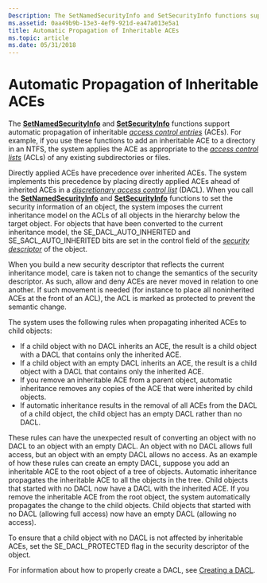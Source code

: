 ```yaml
---
Description: The SetNamedSecurityInfo and SetSecurityInfo functions support automatic propagation of inheritable access control entries (ACEs).
ms.assetid: 0aa49b9b-13e3-4ef9-921d-ea47a013e5a1
title: Automatic Propagation of Inheritable ACEs
ms.topic: article
ms.date: 05/31/2018
---
```


# Automatic Propagation of Inheritable ACEs

The [**SetNamedSecurityInfo**](/windows/desktop/api/Aclapi/nf-aclapi-setnamedsecurityinfoa) and [**SetSecurityInfo**](/windows/desktop/api/Aclapi/nf-aclapi-setsecurityinfo) functions support automatic propagation of inheritable [*access control entries*](/windows/desktop/SecGloss/a-gly) (ACEs). For example, if you use these functions to add an inheritable ACE to a directory in an NTFS, the system applies the ACE as appropriate to the [*access control lists*](/windows/desktop/SecGloss/a-gly) (ACLs) of any existing subdirectories or files.

Directly applied ACEs have precedence over inherited ACEs. The system implements this precedence by placing directly applied ACEs ahead of inherited ACEs in a [*discretionary access control list*](/windows/desktop/SecGloss/d-gly) (DACL). When you call the [**SetNamedSecurityInfo**](/windows/desktop/api/Aclapi/nf-aclapi-setnamedsecurityinfoa) and [**SetSecurityInfo**](/windows/desktop/api/Aclapi/nf-aclapi-setsecurityinfo) functions to set the security information of an object, the system imposes the current inheritance model on the ACLs of all objects in the hierarchy below the target object. For objects that have been converted to the current inheritance model, the SE\_DACL\_AUTO\_INHERITED and SE\_SACL\_AUTO\_INHERITED bits are set in the control field of the [*security descriptor*](/windows/desktop/SecGloss/s-gly) of the object.

When you build a new security descriptor that reflects the current inheritance model, care is taken not to change the semantics of the security descriptor. As such, allow and deny ACEs are never moved in relation to one another. If such movement is needed (for instance to place all noninherited ACEs at the front of an ACL), the ACL is marked as protected to prevent the semantic change.

The system uses the following rules when propagating inherited ACEs to child objects:

-   If a child object with no DACL inherits an ACE, the result is a child object with a DACL that contains only the inherited ACE.
-   If a child object with an empty DACL inherits an ACE, the result is a child object with a DACL that contains only the inherited ACE.
-   If you remove an inheritable ACE from a parent object, automatic inheritance removes any copies of the ACE that were inherited by child objects.
-   If automatic inheritance results in the removal of all ACEs from the DACL of a child object, the child object has an empty DACL rather than no DACL.

These rules can have the unexpected result of converting an object with no DACL to an object with an empty DACL. An object with no DACL allows full access, but an object with an empty DACL allows no access. As an example of how these rules can create an empty DACL, suppose you add an inheritable ACE to the root object of a tree of objects. Automatic inheritance propagates the inheritable ACE to all the objects in the tree. Child objects that started with no DACL now have a DACL with the inherited ACE. If you remove the inheritable ACE from the root object, the system automatically propagates the change to the child objects. Child objects that started with no DACL (allowing full access) now have an empty DACL (allowing no access).

To ensure that a child object with no DACL is not affected by inheritable ACEs, set the SE\_DACL\_PROTECTED flag in the security descriptor of the object.

For information about how to properly create a DACL, see [Creating a DACL](/windows/desktop/SecBP/creating-a-dacl).

 

 